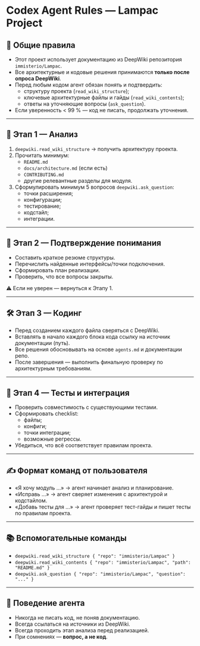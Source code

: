 # Codex Agent Rules — Lampac Project

## 📘 Общие правила
- Этот проект использует документацию из DeepWiki репозитория `immisterio/Lampac`.
- Все архитектурные и кодовые решения принимаются **только после опроса DeepWiki**.
- Перед любым кодом агент обязан понять и подтвердить:
  - структуру проекта (`read_wiki_structure`);
  - ключевые архитектурные файлы и гайды (`read_wiki_contents`);
  - ответы на уточняющие вопросы (`ask_question`).
- Если уверенность < 99 % — код не писать, продолжать уточнения.

---

## 🧭 Этап 1 — Анализ
1. `deepwiki.read_wiki_structure` → получить архитектуру проекта.  
2. Прочитать минимум:
   - `README.md`
   - `docs/architecture.md` (если есть)
   - `CONTRIBUTING.md`
   - другие релевантные разделы для модуля.  
3. Сформулировать минимум 5 вопросов `deepwiki.ask_question`:
   - точки расширения;
   - конфигурации;
   - тестирование;
   - кодстайл;
   - интеграции.

---

## 🧠 Этап 2 — Подтверждение понимания
- Составить краткое резюме структуры.
- Перечислить найденные интерфейсы/точки подключения.
- Сформировать план реализации.
- Проверить, что все вопросы закрыты.

⚠️ Если не уверен — вернуться к Этапу 1.

---

## 🛠 Этап 3 — Кодинг
- Перед созданием каждого файла сверяться с DeepWiki.
- Вставлять в начало каждого блока кода ссылку на источник документации (путь).
- Все решения обосновывать на основе `agents.md` и документации репо.
- После завершения — выполнить финальную проверку по архитектурным требованиям.

---

## 🧪 Этап 4 — Тесты и интеграция
- Проверить совместимость с существующими тестами.
- Сформировать checklist:
  - файлы;
  - конфиги;
  - точки интеграции;
  - возможные регрессы.
- Убедиться, что всё соответствует правилам проекта.

---

## ✍️ Формат команд от пользователя
- «Я хочу модуль ...» → агент начинает анализ и планирование.
- «Исправь …» → агент сверяет изменения с архитектурой и кодстайлом.
- «Добавь тесты для …» → агент проверяет тест-гайды и пишет тесты по правилам проекта.

---

## 📚 Вспомогательные команды
- `deepwiki.read_wiki_structure { "repo": "immisterio/Lampac" }`
- `deepwiki.read_wiki_contents { "repo": "immisterio/Lampac", "path": "README.md" }`
- `deepwiki.ask_question { "repo": "immisterio/Lampac", "question": "..." }`

---

## 🤖 Поведение агента
- Никогда не писать код, не поняв документацию.
- Всегда ссылаться на источники из DeepWiki.
- Всегда проходить этап анализа перед реализацией.
- При сомнениях — **вопрос, а не код**.